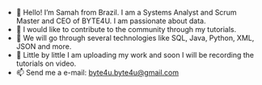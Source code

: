 - 👋 Hello! I’m Samah from Brazil. I am a Systems Analyst and Scrum Master and CEO of BYTE4U. I am passionate about data.
- 👀 I would like to contribute to the community through my tutorials.
- 🌱 We will go through several technologies like SQL, Java, Python, XML, JSON and more.
- 💞️ Little by little I am uploading my work and soon I will be recording the tutorials on video.
- 📫 Send me a e-mail: byte4u.byte4u@gmail.com

   
